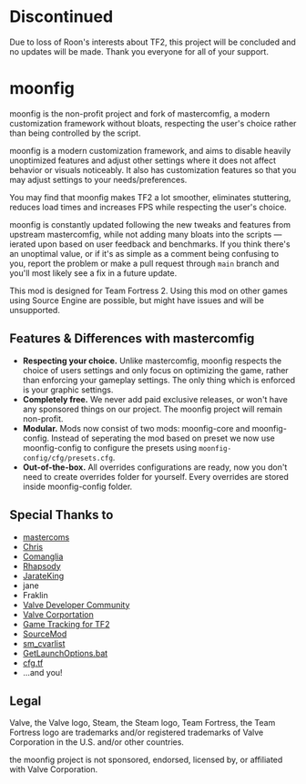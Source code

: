 # Discontinued
Due to loss of Roon's interests about TF2, this project will be concluded and no updates will be made. Thank you everyone for all of your support.

# moonfig
moonfig is the non-profit project and fork of mastercomfig, a modern customization framework without bloats, respecting the user's choice rather than being controlled by the script.

moonfig is a modern customization framework, and aims to disable heavily unoptimized features and adjust other settings where it does not affect behavior or visuals noticeably. It also has customization features so that you may adjust settings to your needs/preferences.

You may find that moonfig makes TF2 a lot smoother, eliminates stuttering, reduces load times and increases FPS while respecting the user's choice.

moonfig is constantly updated following the new tweaks and features from upstream mastercomfig, while not adding many bloats into the scripts — ierated upon based on user feedback and benchmarks. If you think there's an unoptimal value, or if it's as simple as a comment being confusing to you, report the problem or make a pull request through `main` branch and you'll most likely see a fix in a future update.

This mod is designed for Team Fortress 2. Using this mod on other games using Source Engine are possible, but might have issues and will be unsupported.

## Features & Differences with mastercomfig
* **Respecting your choice.** Unlike mastercomfig, moonfig respects the choice of users settings and only focus on optimizing the game, rather than enforcing your gameplay settings. The only thing which is enforced is your graphic settings.
* **Completely free.** We never add paid exclusive releases, or won't have any sponsored things on our project. The moonfig project will remain non-profit.
* **Modular.** Mods now consist of two mods: moonfig-core and moonfig-config. Instead of seperating the mod based on preset we now use moonfig-config to configure the presets using `moonfig-config/cfg/presets.cfg`.
* **Out-of-the-box.** All overrides configurations are ready, now you don't need to create overrides folder for yourself. Every overrides are stored inside moonfig-config folder.

## Special Thanks to
* [mastercoms](https://github.com/mastercoms)
* [Chris](https://chrisdown.name/tf2/)
* [Comanglia](https://www.teamfortress.tv/25328/comanglias-config-fps-guide)
* [Rhapsody](https://rhapsodysl.github.io/perfconfig/)
* [JarateKing](https://github.com/JarateKing)
* jane
* Fraklin
* [Valve Developer Community](https://developer.valvesoftware.com/wiki/Main_Page)
* [Valve Corportation](https://www.valvesoftware.com/en/)
* [Game Tracking for TF2](https://github.com/SteamDatabase/GameTracking-TF2)
* [SourceMod](https://www.sourcemod.net/credits.php)
* [sm_cvarlist](https://forums.alliedmods.net/showthread.php?p=1298262)
* [GetLaunchOptions.bat](https://pastebin.com/bhQrywES)
* [cfg.tf](https://github.com/mkrl/cfgtf)
* ...and you!

## Legal
Valve, the Valve logo, Steam, the Steam logo, Team Fortress, the Team Fortress logo are trademarks and/or registered trademarks of Valve Corporation in the U.S. and/or other countries.

the moonfig project is not sponsored, endorsed, licensed by, or affiliated with Valve Corporation.
